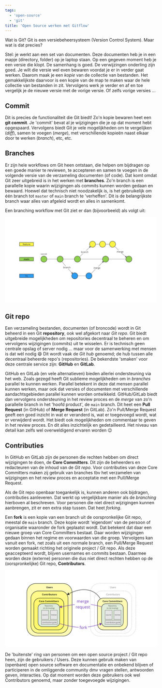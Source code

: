 ```yaml
---
tags:
  - 'open-source'
  - 'git'
title: 'Open Source werken met Gitflow'
---
```


Wat is Git? Git is een versiebeheersysteem (Version Control System). Maar wat is dat precies?

Stel: je werkt aan een set van documenten. Deze documenten heb je in een mapje (directory, folder) op je laptop staan. Op een gegeven moment heb je een versie die klopt. De samenhang is goed. De verwijzingen onderling zijn goed. Je wilt die versie wel even bewaren voordat je er in verder gaat werken. Daarom maak je een _kopie_ van de collectie van bestanden. Het gemakkelijkste daarvoor is een kopie van de map te maken waar de hele collectie van bestanden in zit. Vervolgens werk je verder en af en toe vergelijk je de nieuwe versie met de vorige versie. Of zelfs vorige versies ...

## Commit
Dit is precies de functionaliteit die Git biedt! Zo'n kopie bewaren heet een **git commit**. Je 'commit' bevat al je wijzigingen die je op dat moment hebt opgespaard. Vervolgens biedt Git je vele mogelijkheden om te vergelijken (_diff_), samen te voegen (_merge_), met verschillende kopieën naast elkaar door te werken (_branch_), etc, etc.

## Branches
Er zijn hele workflows om Git heen ontstaan, die helpen om bijdragen op een goede manier te reviewen, te accepteren en samen te voegen in de volgende versie van de verzameling documenten (of code). Dat komt omdat Git zeer uitgebreid is in het werken met **branches**. Zo'n branch is een parallelle kopie waarin wijzigingen als commits kunnen worden gedaan en bewaard. Hoewel dat technisch niet noodzakelijk is, is het gebruikelijk om één branch tot `master` of `main` branch te 'verheffen'. Dit is de belangrijkste branch waar alles van afgeleid wordt en alles in samenkomt.

Een branching workflow met Git ziet er dan (bijvoorbeeld) als volgt uit:

![Gitflow schema](./img/7dc23684e56dd0a12be6e695235f89f7e4c8cdc6_2_1380x774.jpeg)


## Git repo

Een verzameling bestanden, documenten (of broncode) wordt in Git beheerd in een Git **repository**, ook wel afgekort naar _Git repo_. Git biedt uitgebreide mogelijkheden om repositories decentraal te beheren en om vervolgens wijzigingen (commits) uit te wisselen. Er is technisch geen centrale opslag of server nodig ... maar voor de samenwerking met mensen is dat wél nodig 😄 Dit wordt vaak de _Git hub_ genoemd; de hub tussen alle decentraal beheerde repo's (repositories). De bekendste 'smaken' voor deze centrale service zijn: **GitHub** en **GitLab**.

GitHub en GitLab (en vele alternatieven) bieden allerlei ondersteuning via het web. Zoals gezegd heeft Git sublieme mogelijkheden om in _branches_ parallel te kunnen werken. Parallel betekent in deze dat mensen parallel kunnen werken, maar ook dat versies of documenten met verschillende aandachtsgebieden parallel kunnen worden ontwikkeld. GitHub/GitLab biedt dan vervolgens ondersteuning in het review proces en de _merge_ van zo'n parallelle branch in het 'hoofd product', de `main` branch. Dit heet een **Pull Request** (in GitHub) of **Merge Request** (in GitLab). Zo'n Pull/Merge Request geeft een goed inzicht in wat er veranderd is, wat er toegevoegd wordt, wat er verwijderd wordt. Het biedt ook mogelijkheden om commentaar te geven in het review proces. En dit alles inzichtelijk en gedetailleerd. Het niveau van detail kan zelfs wel overweldigend ervaren worden 😉

## Contributies

In GitHub en GitLab zijn de personen die rechten hebben om direct wijzigingen te doen, de **Core Committers**. Dit zijn de beheerders en redacteuren van de inhoud van de _Git repo_. Voor contributies van deze Core Committers maken zij gebruik van branches tbv het verzamelen van wijzigingen en het review proces en acceptatie met een Pull/Merge Request.

Als de Git repo openbaar toegankelijk is, kunnen anderen ook bijdragen, contributies aanleveren. Dat werkt op vergelijkbare manier als de _branching_ hierboven al beschreven. Voor personen die niet direct wijzigingen kunnen aanbrengen, zit er een extra stap tussen. Dat heet _forking_.

Een **fork** is een kopie van een branch uit de oorspronkelijke Git repo, meestal de `main` branch. Deze kopie wordt 'eigendom' van de persoon of organisatie waaronder de fork geplaatst wordt. Dat betekent dat daar een nieuwe groep van Core Committers bestaat. Daar worden wijzigingen gedaan binnen het regime en voorwaarden van die groep. Vervolgens kan vanuit een fork, net zoals uit een normale branch, een Pull/Merge Request worden gemaakt richting het originele project / Git repo. Als deze geaccepteerd wordt, blijven usernames en commits bestaan. Daarmee worden deze (externe) personen die dus niet direct rechten hebben op de (oorspronkelijke) Git repo, **Contributors**.

![Pull Request flow](./img/45be3fdbf896da188ba5a3fe3c029bc1f6d5fc78.png)

De 'buitenste' ring van personen om een open source project / Git repo heen, zijn de gebruikers / Users. Deze kunnen gebruik maken van (openbare) open source software en documentatie en onbekend blijven of participeren in de omliggende community dmv vragen stellen, antwoorden geven, interacties. Op dat moment worden deze gebruikers ook wel Contributors genoemd, maar zonder toegevoegde wijzigingen.